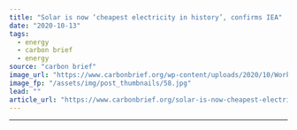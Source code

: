```yaml
---
title: "Solar is now ‘cheapest electricity in history’, confirms IEA"
date: "2020-10-13"
tags: 
  - energy
  - carbon brief
  - energy
source: "carbon brief"
image_url: "https://www.carbonbrief.org/wp-content/uploads/2020/10/Workers-clean-photovoltaic-panels-inside-a-solar-power-plant-in-Gujarat-India-107x71.jpg"
image_fp: "/assets/img/post_thumbnails/58.jpg"
lead: ""
article_url: "https://www.carbonbrief.org/solar-is-now-cheapest-electricity-in-history-confirms-iea"
---
```


---
